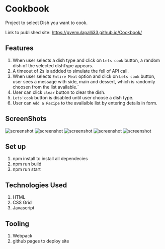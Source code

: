 # Cookbook

Project to select Dish you want to cook.

Link to published site: https://gvemulapalli33.github.io/Cookbook/


## Features
1. When user selects a dish type and click on `Lets cook` button, a random dish of the selected dishType appears.
2. A timeout of 2s is addded to simulate the fell of API call.
3. When user selects `Entire Meal` option and click on `Lets cook` button, user sees a message with side, main and dessert, which is randomly choosen from the list available.`
4. User can click `clear` button to clear the dish.
5. `Lets'cook` button is disabled until user choose a dish type.
6. User can `Add a Recipe` to the availaible list by entering details in form.


## ScreenShots
![screenshot](https://raw.github.com/gvemulapalli33/Cookbook/master/initialScreen.png)
![screenshot](https://raw.github.com/gvemulapalli33/Cookbook/master/choice.png)
![screenshot](https://raw.github.com/gvemulapalli33/Cookbook/master/let'sCook.png)
![screenshot](https://raw.github.com/gvemulapalli33/Cookbook/master/randomItem.png)
![screenshot](https://raw.github.com/gvemulapalli33/Cookbook/master/newItem.png)


## Set up
1. npm install to install all dependecies
2. npm run build 
3. npm run start

## Technologies Used
1. HTML
2. CSS Grid
3. Javascript

## Tooling
1. Webpack
2. github pages to deploy site



